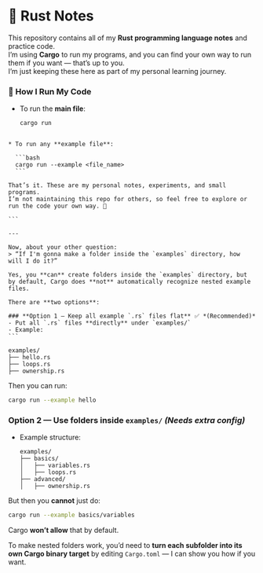 # 🦀 Rust Notes

This repository contains all of my **Rust programming language notes** and practice code.  
I’m using **Cargo** to run my programs, and you can find your own way to run them if you want — that’s up to you.  
I’m just keeping these here as part of my personal learning journey.

### 🔹 How I Run My Code
- To run the **main file**:
  ```bash
  cargo run
````

* To run any **example file**:

  ```bash
  cargo run --example <file_name>
  ```

That’s it. These are my personal notes, experiments, and small programs.
I’m not maintaining this repo for others, so feel free to explore or run the code your own way. 🙂

```

---

Now, about your other question:  
> “If I'm gonna make a folder inside the `examples` directory, how will I do it?”  

Yes, you **can** create folders inside the `examples` directory, but by default, Cargo does **not** automatically recognize nested example files.  

There are **two options**:  

### **Option 1 — Keep all example `.rs` files flat** ✅ *(Recommended)*
- Put all `.rs` files **directly** under `examples/`
- Example:
```

examples/
├── hello.rs
├── loops.rs
├── ownership.rs

````

Then you can run:
```bash
cargo run --example hello
````

### **Option 2 — Use folders inside `examples/`** *(Needs extra config)*

* Example structure:

  ```
  examples/
  ├── basics/
  │   ├── variables.rs
  │   ├── loops.rs
  ├── advanced/
  │   ├── ownership.rs
  ```

But then you **cannot** just do:

```bash
cargo run --example basics/variables
```

Cargo **won’t allow** that by default.

To make nested folders work, you’d need to **turn each subfolder into its own Cargo binary target** by editing `Cargo.toml` — I can show you how if you want.

